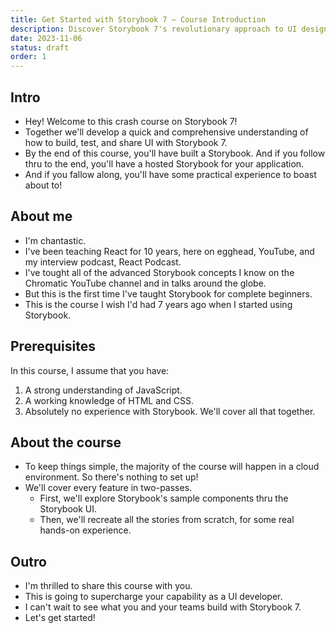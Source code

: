 ```yaml
---
title: Get Started with Storybook 7 — Course Introduction
description: Discover Storybook 7's revolutionary approach to UI design and development in collaborative environments. Discover why it's the top choice for teams crafting high-quality user interfaces.
date: 2023-11-06
status: draft
order: 1
---
```


## Intro

- Hey! Welcome to this crash course on Storybook 7!
- Together we'll develop a quick and comprehensive understanding of how to build, test, and share UI with Storybook 7.
- By the end of this course, you'll have built a Storybook. And if you follow thru to the end, you'll have a hosted Storybook for your application.
- And if you fallow along, you'll have some practical experience to boast about to!

## About me

- I'm chantastic.
- I've been teaching React for 10 years, here on egghead, YouTube, and my interview podcast, React Podcast.
- I've tought all of the advanced Storybook concepts I know on the Chromatic YouTube channel and in talks around the globe.
- But this is the first time I've taught Storybook for complete beginners.
- This is the course I wish I'd had 7 years ago when I started using Storybook.

## Prerequisites

In this course, I assume that you have:

1. A strong understanding of JavaScript.
1. A working knowledge of HTML and CSS.
1. Absolutely no experience with Storybook. We'll cover all that together.

## About the course

- To keep things simple, the majority of the course will happen in a cloud environment. So there's nothing to set up!
- We'll cover every feature in two-passes.
  - First, we'll explore Storybook's sample components thru the Storybook UI.
  - Then, we'll recreate all the stories from scratch, for some real hands-on experience.

## Outro

- I'm thrilled to share this course with you.
- This is going to supercharge your capability as a UI developer.
- I can't wait to see what you and your teams build with Storybook 7.
- Let's get started!

